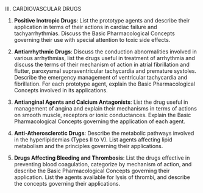 III. CARDIOVASCULAR DRUGS

1. **Positive Inotropic Drugs**: List the prototype agents and describe their
application in terms of their actions in cardiac failure and tachyarrhythmias. Discuss
the Basic Pharmacological Concepts governing their use with special attention to
toxic side effects.

2. **Antiarrhythmic Drugs**: Discuss the conduction abnormalities involved in
various arrhythmias, list the drugs useful in treatment of arrhythmia and discuss the
terms of their mechanism of action in atrial fibrillation and flutter, paroxysmal
supraventricular tachycardia and premature systoles. Describe the emergency
management of ventricular tachycardia and fibrillation. For each prototype agent,
explain the Basic Pharmacological Concepts involved in its applications. 

3. **Antianginal Agents and Calcium Antagonists**: List the drug useful in
management of angina and explain their mechanisms in terms of actions on smooth
muscle, receptors or ionic conductances. Explain the Basic Pharmacological
Concepts governing the application of each agent.

4. **Anti-Atherosclerotic Drugs**: Describe the metabolic pathways involved in
the hyperlipidemias (Types II to V). List agents affecting lipid metabolism and the
principles governing their applications.

5. **Drugs Affecting Bleeding and Thrombosis**: List the drugs effective in
preventing blood coagulation, categorize by mechanism of action, and describe the
Basic Pharmacological Concepts governing their application. List the agents
available for lysis of thrombi, and describe the concepts governing their
applications.
